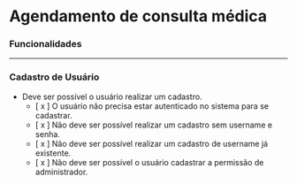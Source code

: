 # Agendamento de consulta médica

### **Funcionalidades**


--- 


### **Cadastro de Usuário**

-  Deve ser possível o usuário realizar um cadastro.
    - [ x ] O usuário não precisa estar autenticado no sistema para se cadastrar.
    - [ x ] Não deve ser possível realizar um cadastro sem username e senha.
    - [ x ] Não deve ser possível realizar um cadastro de username já existente.
    - [ x ] Não deve ser possível o usuário cadastrar a permissão de administrador.